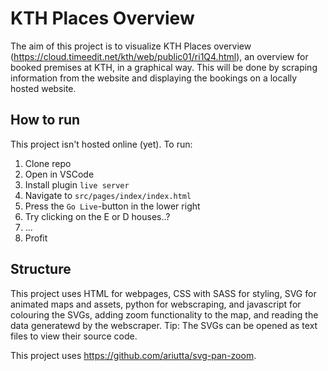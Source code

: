 # KTH Places Overview
The aim of this project is to visualize KTH Places overview (https://cloud.timeedit.net/kth/web/public01/ri1Q4.html), an overview for booked premises at KTH, in a graphical way. This will be done by scraping information from the website and displaying the bookings on a locally hosted website.

## How to run
This project isn't hosted online (yet). To run:
 1. Clone repo
 2. Open in VSCode
 3. Install plugin `live server`
 4. Navigate to `src/pages/index/index.html`
 4. Press the `Go Live`-button in the lower right
 4. Try clicking on the E or D houses..?
 5. ...
 6. Profit

## Structure
This project uses HTML for webpages, CSS with SASS for styling, SVG for animated maps and assets, python for webscraping, and javascript for colouring the SVGs, adding zoom functionality to the map, and reading the data generatewd by the webscraper. Tip: The SVGs can be opened as text files to view their source code. 

This project uses https://github.com/ariutta/svg-pan-zoom.
